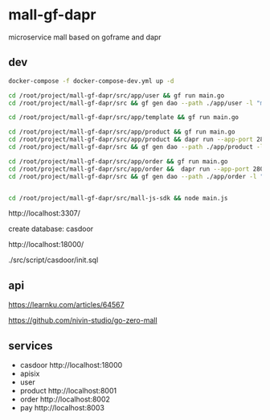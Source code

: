 # mall-gf-dapr

microservice mall based on goframe and dapr

## dev

```sh
docker-compose -f docker-compose-dev.yml up -d

cd /root/project/mall-gf-dapr/src/app/user && gf run main.go
cd /root/project/mall-gf-dapr/src && gf gen dao --path ./app/user -l "mysql:root:12345678@tcp(db:3306)/user"

cd /root/project/mall-gf-dapr/src/app/template && gf run main.go

cd /root/project/mall-gf-dapr/src/app/product && gf run main.go
cd /root/project/mall-gf-dapr/src/app/product && dapr run --app-port 28001 --app-id product --app-protocol http --dapr-http-port 3500 -- gf run main.go
cd /root/project/mall-gf-dapr/src && gf gen dao --path ./app/product -l "mysql:root:12345678@tcp(db:3306)/product"

cd /root/project/mall-gf-dapr/src/app/order && gf run main.go
cd /root/project/mall-gf-dapr/src/app/order &&  dapr run --app-port 28002 --app-id order --app-protocol http --dapr-http-port 3501 -- gf run main.go
cd /root/project/mall-gf-dapr/src && gf gen dao --path ./app/order -l "mysql:root:12345678@tcp(db:3306)/order"


cd /root/project/mall-gf-dapr/src/mall-js-sdk && node main.js

```

http://localhost:3307/

create database: casdoor

http://localhost:18000/

./src/script/casdoor/init.sql

## api

<https://learnku.com/articles/64567>

<https://github.com/nivin-studio/go-zero-mall>

## services

- casdoor http://localhost:18000
- apisix 
- user
- product http://localhost:8001
- order http://localhost:8002
- pay http://localhost:8003
